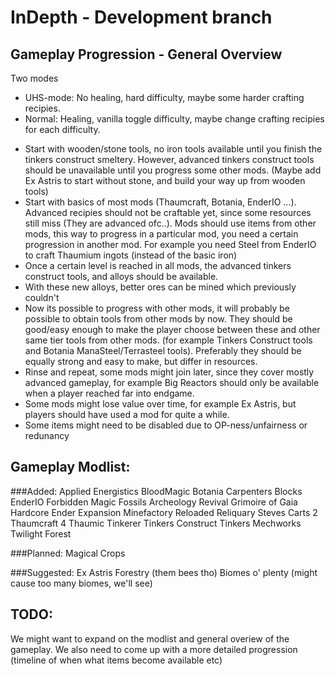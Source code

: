 # InDepth - Development branch
## Gameplay Progression - General Overview
Two modes
* UHS-mode: No healing, hard  difficulty, maybe some harder crafting recipies.
* Normal: Healing, vanilla toggle difficulty, maybe change crafting recipies for each difficulty.

- Start with wooden/stone tools, no iron tools available until you finish the tinkers construct smeltery. However, advanced tinkers construct tools should be unavailable until you progress some other mods. (Maybe add Ex Astris to start without stone, and build your way up from wooden tools)
- Start with basics of most mods (Thaumcraft, Botania, EnderIO ...). Advanced recipies should not be craftable yet, since some resources still miss (They are advanced ofc..). Mods should use items from other mods, this way to progress in a particular mod, you need a certain progression in another mod. For example you need Steel from EnderIO to craft Thaumium ingots (instead of the basic iron)
- Once a certain level is reached in all mods, the advanced tinkers construct tools, and alloys should be available.
- With these new alloys, better ores can be mined which previously couldn't
- Now its possible to progress with other mods, it will probably be possible to obtain tools from other mods by now. They should be good/easy enough to make the player choose between these and other same tier tools from other mods. (for example Tinkers Construct tools and Botania ManaSteel/Terrasteel tools). Preferably they should be equally strong and easy to make, but differ in resources.
- Rinse and repeat, some mods might join later, since they cover mostly advanced gameplay, for example Big Reactors should only be available when a player reached far into endgame.
- Some mods might lose value over time, for example Ex Astris, but players should have used a mod for quite a while.
- Some items might need to be disabled due to OP-ness/unfairness or redunancy 

## Gameplay Modlist:
###Added:
Applied Energistics
BloodMagic
Botania
Carpenters Blocks
EnderIO
Forbidden Magic
Fossils Archeology Revival
Grimoire of Gaia
Hardcore Ender Expansion
Minefactory Reloaded
Reliquary
Steves Carts 2
Thaumcraft 4
Thaumic Tinkerer
Tinkers Construct
Tinkers Mechworks
Twilight Forest

###Planned:
Magical Crops

###Suggested:
Ex Astris
Forestry (them bees tho)
Biomes o' plenty (might cause too many biomes, we'll see)

## TODO:
We might want to expand on the modlist and general overiew of the gameplay.
We also need to come up with a more detailed progression (timeline of when what items become available etc)
